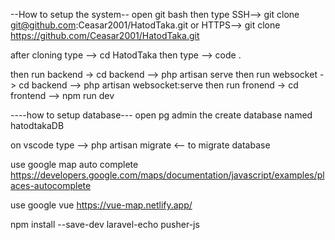 --How to setup the system--
open git bash then type 
    SSH--> git clone git@github.com:Ceasar2001/HatodTaka.git
                or
    HTTPS--> git clone https://github.com/Ceasar2001/HatodTaka.git

after cloning type
    --> cd HatodTaka
then type
    --> code .

then run backend -> cd backend --> php artisan serve
then run websocket -> cd backend --> php artisan websocket:serve
then run fronend -> cd frontend --> npm run dev

----how to setup database---
open pg admin the create database named hatodtakaDB

on vscode type --> php artisan migrate <-- to migrate database

use google map auto complete
https://developers.google.com/maps/documentation/javascript/examples/places-autocomplete

use google vue 
https://vue-map.netlify.app/

npm install --save-dev laravel-echo pusher-js
